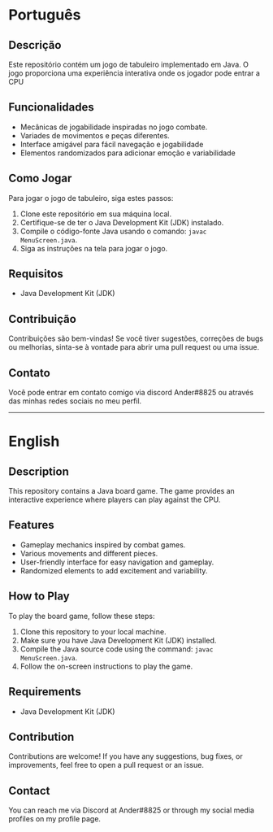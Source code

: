 <h1>Português</h1>

<h2>Descrição</h2>
<p>Este repositório contém um jogo de tabuleiro implementado em Java. O jogo proporciona uma experiência interativa onde os jogador pode entrar a CPU</p>

<h2>Funcionalidades</h2>
<ul>
  <li>Mecânicas de jogabilidade inspiradas no jogo combate.</li>
  <li>Variades de movimentos e peças diferentes.</li>
  <li>Interface amigável para fácil navegação e jogabilidade</li>
  <li>Elementos randomizados para adicionar emoção e variabilidade</li>
</ul>

<h2>Como Jogar</h2>
<p>Para jogar o jogo de tabuleiro, siga estes passos:</p>
<ol>
  <li>Clone este repositório em sua máquina local.</li>
  <li>Certifique-se de ter o Java Development Kit (JDK) instalado.</li>
  <li>Compile o código-fonte Java usando o comando: <code>javac MenuScreen.java</code>.</li>
  <li>Siga as instruções na tela para jogar o jogo.</li>
</ol>

<h2>Requisitos</h2>
<ul>
  <li>Java Development Kit (JDK)</li>
</ul>

<h2>Contribuição</h2>
<p>Contribuições são bem-vindas! Se você tiver sugestões, correções de bugs ou melhorias, sinta-se à vontade para abrir uma pull request ou uma issue.</p>
<h2>Contato</h2>
<p>Você pode entrar em contato comigo via discord Ander#8825 ou através das minhas redes sociais no meu perfil.</p>

---

<h1>English</h1>

<h2>Description</h2>
<p>This repository contains a Java board game. The game provides an interactive experience where players can play against the CPU.</p>

<h2>Features</h2>
<ul>
  <li>Gameplay mechanics inspired by combat games.</li>
  <li>Various movements and different pieces.</li>
  <li>User-friendly interface for easy navigation and gameplay.</li>
  <li>Randomized elements to add excitement and variability.</li>
</ul>

<h2>How to Play</h2>
<p>To play the board game, follow these steps:</p>
<ol>
  <li>Clone this repository to your local machine.</li>
  <li>Make sure you have Java Development Kit (JDK) installed.</li>
  <li>Compile the Java source code using the command: <code>javac MenuScreen.java</code>.</li>
  <li>Follow the on-screen instructions to play the game.</li>
</ol>

<h2>Requirements</h2>
<ul>
  <li>Java Development Kit (JDK)</li>
</ul>

<h2>Contribution</h2>
<p>Contributions are welcome! If you have any suggestions, bug fixes, or improvements, feel free to open a pull request or an issue.</p>

<h2>Contact</h2>
<p>You can reach me via Discord at Ander#8825 or through my social media profiles on my profile page.</p>
